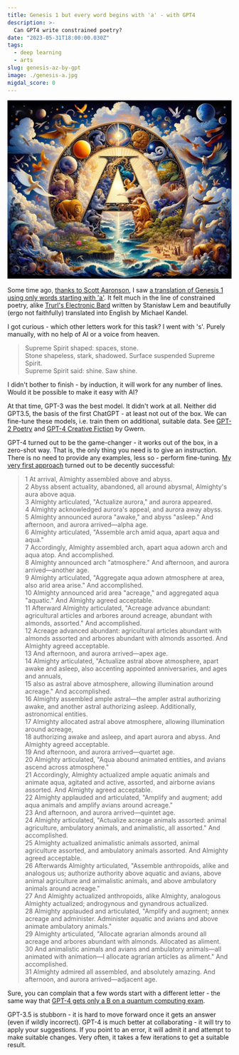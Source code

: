 ```yaml
---
title: Genesis 1 but every word begins with 'a' - with GPT4
description: >-
  Can GPT4 write constrained poetry?
date: "2023-05-31T18:00:00.030Z"
tags:
  - deep learning
  - arts
slug: genesis-az-by-gpt
image: ./genesis-a.jpg
migdal_score: 0
---
```


![Generated by ChatGPT](./genesis-a.jpg)

Some time ago, [thanks to Scott Aaronson](https://www.facebook.com/scott.aaronson.5/posts/pfbid0yn4ecJsiQi5Wjhq7mTwh2qCVoBzkWvKCDFgL3JZTxzKbhwcUR7qh89b83TRyw6zFl), I saw [a translation of Genesis 1 using only words starting with 'a'](http://llamasandmystegosaurus.blogspot.com/2017/05/alpha.html). It felt much in the line of constrained poetry, alike [Trurl's Electronic Bard](http://www.art.net/~hopkins/Don/lem/WonderfulPoems.html) written by Stanisław Lem and beautifully (ergo not faithfully) translated into English by Michael Kandel.

I got curious - which other letters work for this task? I went with 's'. Purely manually, with no help of AI or a voice from heaven.

> Supreme Spirit shaped: spaces, stone.  
> Stone shapeless, stark, shadowed. Surface suspended Supreme Spirit.  
> Supreme Spirit said: shine. Saw shine.

I didn't bother to finish - by induction, it will work for any number of lines.
Would it be possible to make it easy with AI?

At that time, GPT-3 was the best model. It didn't work at all. Neither did GPT3.5, the basis of the first ChatGPT - at least not out of the box. We can fine-tune these models, i.e. train them on additional, suitable data. See [GPT-2 Poetry](https://gwern.net/gpt-2) and [GPT-4 Creative Fiction](https://gwern.net/gpt-3) by Gwern.

GPT-4 turned out to be the game-changer - it works out of the box, in a zero-shot way. That is, the only thing you need is to give an instruction. There is no need to provide any examples, less so - perform fine-tuning. [My very first approach](https://www.facebook.com/piotr.migdal.9/posts/pfbid0utetW16tFfjgi9AD4uYR3VpQRCPgRVSpLdcfMCFWBJDjUhPaEE6SzoxGozGPFepRl) turned out to be decently successful:

> 1 At arrival, Almighty assembled above and abyss.  
> 2 Abyss absent actuality, abandoned, all around abysmal, Almighty's aura above aqua.  
> 3 Almighty articulated, "Actualize aurora," and aurora appeared.  
> 4 Almighty acknowledged aurora's appeal, and aurora away abyss.  
> 5 Almighty announced aurora "awake," and abyss "asleep." And afternoon, and aurora arrived—alpha age.  
> 6 Almighty articulated, "Assemble arch amid aqua, apart aqua and aqua."  
> 7 Accordingly, Almighty assembled arch, apart aqua adown arch and aqua atop. And accomplished.  
> 8 Almighty announced arch "atmosphere." And afternoon, and aurora arrived—another age.  
> 9 Almighty articulated, "Aggregate aqua adown atmosphere at area, also arid area arise." And accomplished.  
> 10 Almighty announced arid area "acreage," and aggregated aqua "aquatic." And Almighty agreed acceptable.  
> 11 Afterward Almighty articulated, "Acreage advance abundant: agricultural articles and arbores around acreage, abundant with almonds, assorted." And accomplished.  
> 12 Acreage advanced abundant: agricultural articles abundant with almonds assorted and arbores abundant with almonds assorted. And Almighty agreed acceptable.  
> 13 And afternoon, and aurora arrived—apex age.  
> 14 Almighty articulated, "Actualize astral above atmosphere, apart awake and asleep, also accenting appointed anniversaries, and ages and annuals,  
> 15 also as astral above atmosphere, allowing illumination around acreage." And accomplished.  
> 16 Almighty assembled ample astral—the ampler astral authorizing awake, and another astral authorizing asleep. Additionally, astronomical entities.  
> 17 Almighty allocated astral above atmosphere, allowing illumination around acreage,  
> 18 authorizing awake and asleep, and apart aurora and abyss. And Almighty agreed acceptable.  
> 19 And afternoon, and aurora arrived—quartet age.  
> 20 Almighty articulated, "Aqua abound animated entities, and avians ascend across atmosphere."  
> 21 Accordingly, Almighty actualized ample aquatic animals and animate aqua, agitated and active, assorted, and airborne avians assorted. And Almighty agreed acceptable.  
> 22 Almighty applauded and articulated, "Amplify and augment; add aqua animals and amplify avians around acreage."  
> 23 And afternoon, and aurora arrived—quintet age.  
> 24 Almighty articulated, "Actualize acreage animals assorted: animal agriculture, ambulatory animals, and animalistic, all assorted." And accomplished.  
> 25 Almighty actualized animalistic animals assorted, animal agriculture assorted, and ambulatory animals assorted. And Almighty agreed acceptable.  
> 26 Afterwards Almighty articulated, "Assemble anthropoids, alike and analogous us; authorize authority above aquatic and avians, above animal agriculture and animalistic animals, and above ambulatory animals around acreage."  
> 27 And Almighty actualized anthropoids, alike Almighty, analogous Almighty actualized; androgynous and gynandrous actualized.  
> 28 Almighty applauded and articulated, "Amplify and augment; annex acreage and administer. Administer aquatic and avians and above animate ambulatory animals."  
> 29 Almighty articulated, "Allocate agrarian almonds around all acreage and arbores abundant with almonds. Allocated as aliment.  
> 30 And animalistic animals and avians and ambulatory animals—all animated with animation—I allocate agrarian articles as aliment." And accomplished.  
> 31 Almighty admired all assembled, and absolutely amazing. And afternoon, and aurora arrived—adjacent age.

Sure, you can complain that a few words start with a different letter - the same way that [GPT-4 gets only a B on a quantum computing exam](https://scottaaronson.blog/?p=7209).

GPT-3.5 is stubborn - it is hard to move forward once it gets an answer (even if wildly incorrect). GPT-4 is much better at collaborating - it will try to apply your suggestions. If you point to an error, it will admit it and attempt to make suitable changes. Very often, it takes a few iterations to get a suitable result.
